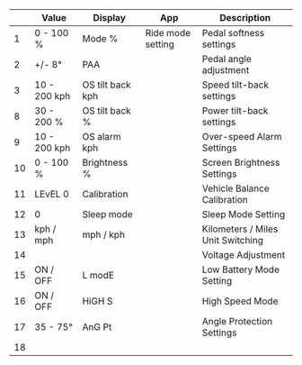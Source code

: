 |  | Value | Display | App | Description |
| --- | --- | --- | --- | --- |
|  1 | 0 - 100 % | Mode % | Ride mode setting | Pedal softness settings |
|  2 | +/- 8° | PAA |  | Pedal angle adjustment |
|  3 | 10 - 200 kph | OS tilt back kph |  | Speed tilt-back settings |
|  8 | 30 - 200 % | OS tilt back % |  | Power tilt-back settings |
|  9 | 10 - 200 kph | OS alarm kph |  | Over-speed Alarm Settings |
| 10 | 0 - 100 % | Brightness % |  | Screen Brightness Settings |
| 11 | LEvEL 0 | Calibration |  | Vehicle Balance Calibration |
| 12 | 0 | Sleep mode |  | Sleep Mode Setting |
| 13 | kph / mph | mph / kph |  | Kilometers / Miles Unit Switching |
| 14 |  |  |  | Voltage Adjustment |
| 15 | ON / OFF | L modE |  | Low Battery Mode Setting |
| 16 | ON / OFF | HiGH S |  | High Speed Mode |
| 17 | 35 - 75° | AnG Pt |  | Angle Protection Settings |
| 18 |  |  |  |  |
